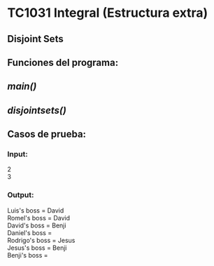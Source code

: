 # TC1031 Integral (Estructura extra)
## Disjoint Sets


## Funciones del programa:
## _main()_


## _disjointsets()_


## Casos de prueba:
### Input:
2\
3
### Output:
Luis's boss = David\
Romel's boss = David\
David's boss = Benji\
Daniel's boss =\
Rodrigo's boss = Jesus\
Jesus's boss = Benji\
Benji's boss =
